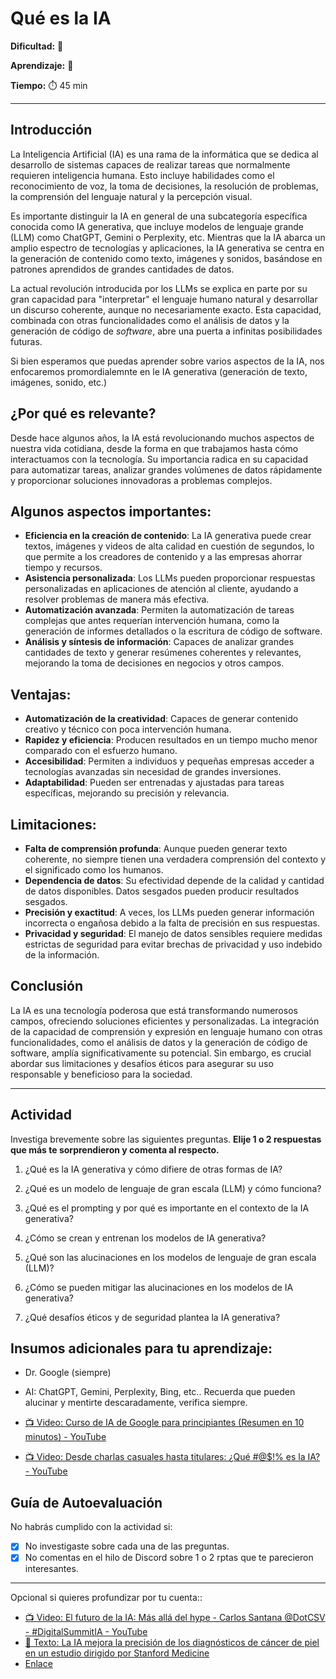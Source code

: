 # Qué es la IA

**Dificultad:** 🌻

**Aprendizaje:** 🍯

**Tiempo:** ⏱️ 45 min

---

## Introducción

La Inteligencia Artificial (IA) es una rama de la informática que se dedica al desarrollo de sistemas capaces de realizar tareas que normalmente requieren inteligencia humana. Esto incluye habilidades como el reconocimiento de voz, la toma de decisiones, la resolución de problemas, la comprensión del lenguaje natural y la percepción visual.

Es importante distinguir la IA en general de una subcategoría específica conocida como IA generativa, que incluye modelos de lenguaje grande (LLM) como ChatGPT, Gemini o Perplexity, etc. Mientras que la IA abarca un amplio espectro de tecnologías y aplicaciones, la IA generativa se centra en la generación de contenido como texto, imágenes y sonidos, basándose en patrones aprendidos de grandes cantidades de datos.

La actual revolución introducida por los LLMs se explica en parte por su gran capacidad para "interpretar" el lenguaje humano natural y desarrollar un discurso coherente, aunque no necesariamente exacto. Esta capacidad, combinada con otras funcionalidades como el análisis de datos y la generación de código de *software*, abre una puerta a infinitas posibilidades futuras.

Si bien esperamos que puedas aprender sobre varios aspectos de la IA, nos enfocaremos promordialemnte en le IA generativa (generación de texto, imágenes, sonido, etc.)

## **¿Por qué es relevante?**

Desde hace algunos años, la IA está revolucionando muchos aspectos de nuestra vida cotidiana, desde la forma en que trabajamos hasta cómo interactuamos con la tecnología. Su importancia radica en su capacidad para automatizar tareas, analizar grandes volúmenes de datos rápidamente y proporcionar soluciones innovadoras a problemas complejos.

## Algunos aspectos importantes:

- **Eficiencia en la creación de contenido**: La IA generativa puede crear textos, imágenes y videos de alta calidad en cuestión de segundos, lo que permite a los creadores de contenido y a las empresas ahorrar tiempo y recursos.
- **Asistencia personalizada**: Los LLMs pueden proporcionar respuestas personalizadas en aplicaciones de atención al cliente, ayudando a resolver problemas de manera más efectiva.
- **Automatización avanzada**: Permiten la automatización de tareas complejas que antes requerían intervención humana, como la generación de informes detallados o la escritura de código de software.
- **Análisis y síntesis de información**: Capaces de analizar grandes cantidades de texto y generar resúmenes coherentes y relevantes, mejorando la toma de decisiones en negocios y otros campos.

## **Ventajas:**

- **Automatización de la creatividad**: Capaces de generar contenido creativo y técnico con poca intervención humana.
- **Rapidez y eficiencia**: Producen resultados en un tiempo mucho menor comparado con el esfuerzo humano.
- **Accesibilidad**: Permiten a individuos y pequeñas empresas acceder a tecnologías avanzadas sin necesidad de grandes inversiones.
- **Adaptabilidad**: Pueden ser entrenadas y ajustadas para tareas específicas, mejorando su precisión y relevancia.

## **Limitaciones:**

- **Falta de comprensión profunda**: Aunque pueden generar texto coherente, no  siempre tienen una verdadera comprensión del contexto y el significado como los humanos.
- **Dependencia de datos**: Su efectividad depende de la calidad y cantidad de datos disponibles. Datos sesgados pueden producir resultados sesgados.
- **Precisión y exactitud**: A veces, los LLMs pueden generar información incorrecta o engañosa debido a la falta de precisión en sus respuestas.
- **Privacidad y seguridad**: El manejo de datos sensibles requiere medidas estrictas de seguridad para evitar brechas de privacidad y uso indebido de la información.

## **Conclusión**

La IA es una tecnología poderosa que está transformando numerosos campos, ofreciendo soluciones eficientes y personalizadas. La integración de la capacidad de comprensión y expresión en lenguaje humano con otras funcionalidades, como el análisis de datos y la generación de código de software, amplía significativamente su potencial. Sin embargo, es crucial abordar sus limitaciones y desafíos éticos para asegurar su uso responsable y beneficioso para la sociedad.

---

## Actividad

Investiga brevemente sobre las siguientes preguntas. **Elije 1 o 2 respuestas que más te sorprendieron y comenta al respecto.**

1. ¿Qué es la IA generativa y cómo difiere de otras formas de IA?

2. ¿Qué es un modelo de lenguaje de gran escala (LLM) y cómo funciona?

3. ¿Qué es el prompting y por qué es importante en el contexto de la IA generativa?

4. ¿Cómo se crean y entrenan los modelos de IA generativa?

5. ¿Qué son las alucinaciones en los modelos de lenguaje de gran escala (LLM)?

6. ¿Cómo se pueden mitigar las alucinaciones en los modelos de IA generativa?

7. ¿Qué desafíos éticos y de seguridad plantea la IA generativa?

## Insumos adicionales para tu aprendizaje:

- Dr. Google (siempre)

- AI: ChatGPT, Gemini, Perplexity, Bing, etc.. Recuerda que pueden alucinar y mentirte descaradamente, verifica siempre.

- [📺 Video: Curso de IA de Google para principiantes (Resumen en 10 minutos) - YouTube](https://youtu.be/-idMBeCCCzs?si=pyOvwYcDvX9qHV3h)

- [📺 Video: Desde charlas casuales hasta titulares: ¿Qué #@$!% es la IA? - YouTube](https://youtu.be/FV6RHP4hwI4?si=BZ39aRsi2ZXIDZRJ)

## Guía de Autoevaluación

No habrás cumplido con la actividad si:

- [x] No investigaste sobre cada una de las preguntas.
- [x] No comentas en el hilo de Discord sobre 1 o 2 rptas que te parecieron interesantes.

---

Opcional si quieres profundizar por tu cuenta::

- [📺 Video: El futuro de la IA: Más allá del hype - Carlos Santana @DotCSV - #DigitalSummitIA - YouTube](https://youtu.be/kzloB10HgeY?si=ia76eNN9WMlhJlgL)
- [📄 Texto: La IA mejora la precisión de los diagnósticos de cáncer de piel en un estudio dirigido por Stanford Medicine](https://med-stanford-edu.translate.goog/news/all-news/2024/04/ai-skin-diagnosis.html?_x_tr_sl=en&_x_tr_tl=es&_x_tr_hl=es-419&_x_tr_pto=wapp#:~:text=AI%20improves%20accuracy%20of%20skin%20cancer%20diagnoses%20in%20Stanford%20Medicine%2Dled%20study,-share&text=Artificial%20intelligence%20algorithms%20powered%20by,Stanford%20Center%20for%20Digital%20Health.)
- [Enlace](https://www-gov-uk.translate.goog/government/news/ai-technology-to-help-cut-cancer-waiting-lists?_x_tr_sl=en&_x_tr_tl=es&_x_tr_hl=es-419&_x_tr_pto=wapp#:~:text=Cancer%20waiting%20times%20are%20set,million%20in%20new%20Government%20funding.)

